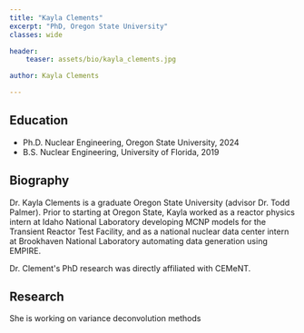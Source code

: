 ```yaml
---
title: "Kayla Clements"
excerpt: "PhD, Oregon State University"
classes: wide

header:
    teaser: assets/bio/kayla_clements.jpg

author: Kayla Clements

---
```


## Education

* Ph.D. Nuclear Engineering, Oregon State University, 2024
* B.S. Nuclear Engineering, University of Florida, 2019

## Biography

Dr. Kayla Clements is a graduate Oregon State University (advisor Dr. Todd Palmer). Prior to starting at Oregon State, Kayla worked as a reactor physics intern at Idaho National Laboratory developing MCNP models for the Transient Reactor Test Facility, and as a national nuclear data center intern at Brookhaven National Laboratory automating data generation using EMPIRE.

Dr. Clement's PhD research was directly affiliated with CEMeNT.

## Research

She is working on variance deconvolution methods